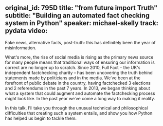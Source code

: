 original_id: 795D
title: "from __future__ import Truth"
subtitle: "Building an automated fact checking system in Python"
speaker: michael-skelly
track: pydata
video:
---
Fake news, alternative facts, post-truth: this has definitely been the year of misinformation. 

What's more, the rise of social media is rising as the primary news source for many people means that traditional ways of ensuring our information is correct are no longer up to scratch. Since 2010, Full Fact – the UK's independent factchecking charity – has been uncovering the truth behind statements made by politicians and in the media. We’ve been at the forefront of public debate in the country, having factchecked 3 elections and 2 referendums in the past 7 years. In 2013, we began thinking about what a system that could augment and automate the factchecking process might look like. In the past year we’ve come a long way to making it reality.

In this talk, I’ll take you through the unusual technical and philosophical difficulties that creating such a system entails, and show you how Python has helped us begin to tackle them.
